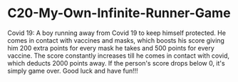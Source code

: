 # C20-My-Own-Infinite-Runner-Game
Covid 19: A boy running away from Covid 19 to keep himself protected. He comes in contact with vaccines and masks, which boosts his score giving him 200 extra points for every mask he takes and 500 points for every vaccine. The score constantly increases till he comes in contact with covid, which deducts 2000 points away. If the person's score drops below 0, it's simply game over. Good luck and have fun!!!
